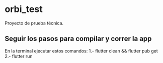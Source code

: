 # orbi_test

Proyecto de prueba técnica.

## Seguir los pasos para compilar y correr la app

En la terminal ejecutar estos comandos:
1.- flutter clean && flutter pub get
2.- flutter run


